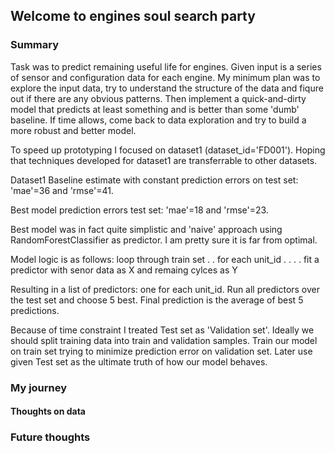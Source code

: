 ﻿## Welcome to engines soul search party

### Summary
Task was to predict remaining useful life for engines. Given input is a series of sensor and configuration data for each engine. My minimum plan was to explore the input data, try to understand the structure of the data and fiqure out if there are any obvious patterns. Then implement a quick-and-dirty model that predicts at least something and is better than some 'dumb' baseline. If time allows, come back to data exploration and try to build a more robust and better model.

To speed up prototyping I focused on dataset1 (dataset_id='FD001'). Hoping that techniques developed for dataset1 are transferrable to other datasets. 

Dataset1 Baseline estimate with constant prediction errors on test set:
'mae'=36 and 'rmse'=41.

Best model prediction errors test set:
'mae'=18 and 'rmse'=23.

Best model was in fact quite simplistic and 'naive' approach using RandomForestClassifier as predictor. I am pretty sure it is far from optimal.

Model logic is as follows:
loop through train set
. . for each unit_id
. . . . fit a predictor with senor data as X and remaing cylces as Y

Resulting in a list of predictors: one for each unit_id. Run all predictors over the test set and choose 5 best. Final prediction is the average of best 5 predictions.

Because of time constraint I treated Test set as 'Validation set'. Ideally we should split training data into train and validation samples. Train our model on train set trying to minimize prediction error on validation set. Later use given Test set as the ultimate truth of how our model behaves. 



### My journey
#### Thoughts on data



### Future thoughts